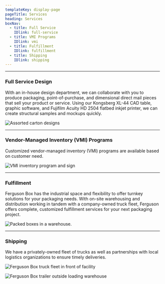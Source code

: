 ```yaml
---
templateKey: display-page
pageTitle: Services
heading: Services
boxNav:
  - title: Full Service
    IDlink: full-service
  - title: VMI Programs
    IDlink: vmi
  - title: Fulfillment
    IDlink: fulfillment
  - title: Shipping
    IDlink: shipping
---
```

- - -

<a id="full-service"></a>

### Full Service Design

With an in-house design department, we can collaborate with you to produce packaging, point-of-purchase, and dimensional direct mail pieces that sell your product or service. Using our Kongsberg XL-44 CAD table, graphic software, and Fujifilm Acuity HD 2504 flatbed inkjet printer, we can create structural samples and mockups quickly.

![Assorted carton designs](/uploads/assorted_cartons.jpg)

- - -

<a id="vmi"></a>

### Vendor-Managed Inventory (VMI) Programs

Customized vendor-managed inventory (VMI) programs are available based on customer need.

![VMI inventory program and sign](/uploads/vmi.jpg)

- - -

<a id="fulfillment"></a>

### Fulfillment

Ferguson Box has the industrial space and flexibility to offer turnkey solutions for your packaging needs.  With on-site warehousing and distribution working in tandem with a company-owned truck fleet, Ferguson offers complete, customized fulfillment services for your next packaging project.

![Packed boxes in a warehouse.](/uploads/packed_boxes.jpg)

- - -

<a id="shipping"></a>

### Shipping

We have a privately-owned fleet of trucks as well as partnerships with local logistics organizations to ensure timely deliveries.

![Ferguson Box truck fleet in front of facility](/uploads/truck_fleet.jpg)

![Ferguson Box trailer outside loading warehouse](/uploads/ferguson_box_trailer.jpg)